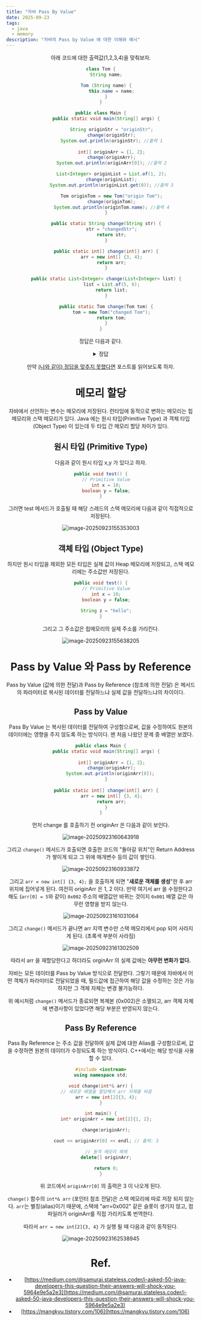 ```yaml
---
title: "자바 Pass By Value"
date: 2025-09-23
tags:
  - java
  - memory
description: "자바의 Pass by Value 에 대한 이해와 예시"
---
```


<Header />

아래 코드에 대한 출력값(1,2,3,4)을 맞춰보자.

```java
class Tom {
    String name;

    Tom (String name) {
        this.name = name;
    }
}

public class Main {
    public static void main(String[] args) {

        String originStr = "originStr";
        change(originStr);
        System.out.println(originStr); //출력 1
      
        int[] originArr = {1, 2};
        change(originArr);
        System.out.println(originArr[0]); //출력 2

        List<Integer> originList = List.of(1, 2);
        change(originList);
        System.out.println(originList.get(0)); //출력 3

        Tom originTom = new Tom("origin Tom");
        change(originTom);
        System.out.println(originTom.name); //출력 4
    }

    public static String change(String str) {
        str = "changedStr";
        return str;
    }

    public static int[] change(int[] arr) {
        arr = new int[] {3, 4};
        return arr;
    }

    public static List<Integer> change(List<Integer> list) {
        list = List.of(5, 6);
        return list;
    }

    public static Tom change(Tom tom) {
        tom = new Tom("changed Tom");
        return tom;
    }
}
```

정답은 다음과 같다.

<details>
  <summary>정답</summary> 
origin Str /
1 /
1 / 
 origin Tom
</details>

만약 <u>(나와 같이) 정답을 맞추지 못했다면</u> 포스트를 읽어보도록 하자.

# 메모리 할당

자바에서 선언하는 변수는 메모리에 저장된다. 런타임에 동적으로 변하는 메모리는 힙 메모리와 스택 메모리가 있다. Java 에는 원시 타입(Primitive Type) 과 객체 타입 (Object Type) 이 있는데 두 타입 간 메모리 할당 차이가 있다.

## 원시 타입 (Primitive Type)

다음과 같이 원시 타입 x,y 가 있다고 하자.

```java
public void test() {
    // Primitive Value
    int x = 10;
    boolean y = false;
}
```

그러면 test 메서드가 호출될 때 해당 스레드의 스택 메모리에 다음과 같이 직접적으로 저장된다.

![image-20250923155353003](../../.vuepress/public/images/2025-09-23-referencevalue/image-20250923155353003.png)

## 객체 타입 (Object Type)

하지만 원시 타입을 제외한 모든 타입은 실제 값이 Heap 메모리에 저장되고, 스택 메모리에는 주소값만 저장된다.

```java
public void test() {
    // Primitive Value
    int x = 10;
    boolean y = false;
  
  	String z = "hello";
}
```

그리고 그 주소값은 힙메모리의 실제 주소를 가리킨다.

![image-20250923155638205](../../.vuepress/public/images/2025-09-23-referencevalue/image-20250923155638205.png)

# Pass by Value 와 Pass by Reference

Pass by Value (값에 의한 전달)과 Pass by Reference (참조에 의한 전달) 은 메서드의 파라미터로 복사된 데이터를 전달하느냐 실제 값을 전달하느냐의 차이이다.

## Pass by Value

Pass By Value 는 복사된 데이터를 전달하여 구성함으로써, 값을 수정하여도 원본의 데이터에는 영향을 주지 않도록 하는 방식이다. 맨 처음 나왔던 문제 중 배열만 보겠다.

```java
public class Main {
    public static void main(String[] args) {
      
        int[] originArr = {1, 2};
        change(originArr);
        System.out.println(originArr[0]); 
    }
  
    public static int[] change(int[] arr) {
        arr = new int[] {3, 4};
        return arr;
    }
}
```

먼저 change 를 호출하기 전 originArr 은 다음과 같이 보인다.

![image-20250923160643918](../../.vuepress/public/images/2025-09-23-referencevalue/image-20250923160643918.png)

그리고 `change()` 메서드가 호출되면 호출한 코드의 "돌아갈 위치"인 Return Address 가 쌓이게 되고 그 위에 매개변수 등의 값이 쌓인다.

![image-20250923160933872](../../.vuepress/public/images/2025-09-23-referencevalue/image-20250923160933872.png)

그리고 `arr = new int[] {3, 4};` 을 호출하게 되면 "**새로운 객체를 생성**"한 후 arr 위치에 집어넣게 된다. 여전히 originArr 은 1, 2 이다. 만약 여기서 arr 을 수정한다고 해도 (`arr[0] = 5`와 같이) `0x002` 주소의 배열값만 바뀌는 것이지 `0x001` 배열 값은 아무런 영향을 받지 않는다.

![image-20250923161031064](../../.vuepress/public/images/2025-09-23-referencevalue/image-20250923161031064.png)

그리고 `change()` 메서드가 끝나면 arr 지역 변수만 스택 메모리에서 pop 되어 사라지게 된다. (초록색 부분이 사라짐)

![image-20250923161302509](../../.vuepress/public/images/2025-09-23-referencevalue/image-20250923161302509.png)

따라서 arr 을 재할당한다고 하더라도 orginArr 의 실제 값에는 **아무런 변화가 없다.**

자바는 모든 데이터를 Pass by Value 방식으로 전달한다. 그렇기 때문에 자바에서 어떤 객체가 파라미터로 전달되었을 때, 필드값에 접근하여 해당 값을 수정하는 것은 가능하지만 그 객체 자체는 변경 불가능하다.

위 예시처럼 `change()` 메서드가 종료되면 복제본 (0x002)은 소멸되고, arr 객체 자체에 변경사항이 있었다면 해당 부분은 반영되지 않는다.

## Pass By Reference

Pass By Reference 는 주소 값을 전달하여 실제 값에 대한 Alias를 구성함으로써, 값을 수정하면 원본의 데이터가 수정되도록 하는 방식이다. C++에서는 해당 방식을 사용할 수 있다.

```c++
#include <iostream>
using namespace std;

void change(int*& arr) {
    // 새로운 배열을 할당해서 arr 자체를 바꿈
    arr = new int[2]{3, 4};
}

int main() {
    int* originArr = new int[2]{1, 2};

    change(originArr);

    cout << originArr[0] << endl; // 출력: 3

    // 동적 메모리 해제
    delete[] originArr;

    return 0;
}

```

위 코드에서 `originArr[0]` 의 출력은 3 이 나오게 된다.

`change()` 함수의 `int*& arr` (포인터 참조 전달)은 스택 메모리에 따로 저장 되지 않는다. `arr`는 별칭(alias)이기 때문에, 스택에 "arr=0x002" 같은 슬롯이 생기지 않고, 컴파일러가 originArr를 직접 가리키도록 번역한다.

따라서 `arr = new int[2]{3, 4}` 가 실행 될 때 다음과 같이 동작된다.

![image-20250923162538945](../../.vuepress/public/images/2025-09-23-referencevalue/image-20250923162538945.png)

# Ref.

- [https://medium.com/@samurai.stateless.coder/i-asked-50-java-developers-this-question-their-answers-will-shock-you-5964e9e5a2e3](https://medium.com/@samurai.stateless.coder/i-asked-50-java-developers-this-question-their-answers-will-shock-you-5964e9e5a2e3)
- [https://mangkyu.tistory.com/106](https://mangkyu.tistory.com/106)

<Footer/>

